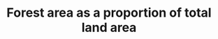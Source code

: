 ---
actual_indicator_available: Forest area as a percentage of total land area
actual_indicator_available_description: "Forest area, as defined and measured by USDA\
  \ Forest Service Forest Inventory and Analysis Program, as a proportion of total\
  \ U.S. land area as measured by U.S. Census.  Both measures are used as periodically\
  \ reported to UN FAO and published in that organization\u2019s Global Forest Resource\
  \ Assessment (FAO GFRA)"
comments_and_limitations: "Forest area measures derived from inventory activities\
  \ involve a complex mix of definitions, sampling protocols and statistical procedures.\
  \  General information on the USDA Forest Service\u2019s Forest Inventory and Analysis\
  \ program can be found at: http://www.fia.fs.fed.us/. A summary description of definitions\
  \ and sampling protocols can be found at: http://www.treesearch.fs.fed.us/pubs/20371.\
  \ The U.S. forest inventory is conducted on a continuous basis, with results compiled\
  \ periodically, notably the five year compilations published in the Resource Planning\
  \ Act Assessment (RPA, see: http://www.srs.fs.usda.gov/pubs/gtr/gtr_wo091.pdf),\
  \  which are then submitted to UN FAO. The most recent RPA numbers were compiled\
  \ for 2012 and submitted to UN FAO for their 2015 GFRA report. The next set of RPA\
  \ numbers will be compiled for 2017 and submitted to FAO for their 2020 GFRA report.\
  \ Inventory results are sometimes subject to backward revisions, resulting in minor\
  \ changes to previous period forest area estimates (for this reason, current submissions\
  \ for SDG 15.1.1 do not exactly match past submissions for Millennium Development\
  \ Goal 7.1). Total Land Area and Inland Water Bodies are reported by U.S. Census\
  \ on a ten year basis, the most recent of which was for 2010 and submitted to UN\
  \ FAO for their 2015 GFRA report.  These numbers have not changed considerably over\
  \ the last two decades (FAO GFRA reports identical total land areas for 1990, 2000,\
  \ 2005, 2010, and 2015)."
data_non_statistical: false
date_of_national_source_publication: October 2014
disaggregation_geography: Forest inventory data is available at the state and county
  level, but FAO GFRA reporting is limited to a single national estimate.
goal_meta_link: http://unstats.un.org/sdgs/files/metadata-compilation/Metadata-Goal-15.pdf
goal_meta_link_page: 2
graph: bar
graph_status_notes: Graphed
graph_title: US Forest area as a percentage of total land area
graph_type: line
graph_type_description: Bar graph
has_metadata: true
indicator: 15.1.1
indicator_definition: "The indicator is already included among the indicators for\
  \ the Millennium Development Goals (MDG) (indicator 7.1 \"Proportion of land covered\
  \ by forest\") . In order to provide a precise definition of the indicator, it is\
  \ crucial to provide a definition of \"Forest\" and \"Total Land Area\". According\
  \ to the FAO definitions, Forest is defined as \"land spanning more than 0.5 hectares\
  \ with trees higher than 5 meters and a canopy cover of more than 10 percent, or\
  \ trees able to reach these thresholds in situ. It does not include land that is\
  \ predominantly under agricultural or urban land use\". More specifically: \tForest\
  \ is determined both by the presence of trees and the absence of other predominant\
  \ land uses. The trees should be able to reach a minimum height of 5 meters. \t\
  It includes areas with young trees that have not yet reached but which are expected\
  \ to reach a canopy cover of at least 10 percent and tree height of 5 meters or\
  \ more. It also includes areas that are temporarily unstocked due to clear-cutting\
  \ as part of a forest management practice or natural disasters, and which are expected\
  \ to be regenerated within 5 years. Local conditions may, in exceptional cases,\
  \ justify that a longer time frame is used. \tIt includes forest roads, firebreaks\
  \ and other small open areas; forest in national parks, nature reserves and other\
  \ protected areas such as those of specific environmental, scientific, historical,\
  \ cultural or spiritual interest. \tIt includes windbreaks, shelterbelts and corridors\
  \ of trees with an area of more than 0.5 hectares and width of more than 20 meters.\
  \ \tIt includes abandoned shifting cultivation land with a regeneration of trees\
  \ that have, or are expected to reach, a canopy cover of at least 10 percent and\
  \ tree height of at least 5 meters. \tIt includes areas with mangroves in tidal\
  \ zones, regardless whether this area is classified as land area or not. \tIt includes\
  \ rubberwood, cork oak and Christmas tree plantations. \tIt includes areas with\
  \ bamboo and palms provided that land use, height and canopy cover criteria are\
  \ met. \tIt excludes tree stands in agricultural production systems, such as fruit\
  \ tree plantations, oil palm plantations, olive orchards and agroforestry systems\
  \ when crops are grown under tree cover. Note: Some agroforestry systems such as\
  \ the \"Taungya\" system where crops are grown only during the first years of the\
  \ forest rotation should be classified as forest. Total land area is the total surface\
  \ area of a country less the area covered by inland waters, like major rivers and\
  \ lakes."
indicator_name: Forest area as a proportion of total land area
indicator_variable: pct_forest_totland
international_and_national_references: "UN FAO Global Forest Resources Assessment\
  \ 2015: Main Report: Food and Agriculture Organization of the United Nations.  2016.\
  \ Global Forest Resources Assessment 2015 How are the world\u2019s forests changing?\
  \ Second edition. UN FAO, Rome. (http://www.fao.org/3/a-i4793e.pdf.).  U.S. Country\
  \ Report: http://www.fao.org/documents/card/en/c/4a446430-0b06-4d1e-b0ae-101d210787c4/.\
  \  USDA Forest Service, Forest Inventory sampling design and estimations procedures:\
  \ Bechtold, William A.; Patterson, Paul L.; [Editors]. 2005. The enhanced forest\
  \ inventory and analysis program - national sampling design and estimation procedures.\
  \ Gen. Tech. Rep. SRS-80. Asheville, NC: U.S. Department of Agriculture, Forest\
  \ Service, Southern Research Station. 85 p. (http://www.treesearch.fs.fed.us/pubs/20371)."
layout: indicator
periodicity: Compiled every five years, timed to coincide with submission to FAO GFRA.
permalink: /15-1-1/
published: true
reporting_status: complete
scheduled_update_by_national_source: 'Next expected agency release: 2019'
sdg_goal: 15
source_agency_staff_email: Grobertson02@fs.fed.us
source_agency_staff_name: Guy Robertson
source_agency_survey_dataset: USDA Forest Service; Research & Development; Inventory,
  Monitoring and Assessment Research
source_notes: null
source_title: null
source_url: 'Web source: http://www.srs.fs.usda.gov/pubs/gtr/gtr_wo091.pdf.   Oswalt,
  Sonja N.; Smith, W. Brad; Miles, Patrick D.; Pugh, Scott A. 2014. Forest Resources
  of the United States, 2012: a technical document supporting the Forest Service 2015
  update of the RPA Assessment. Gen. Tech. Rep. WO-91. Washington, DC: U.S. Department
  of Agriculture, Forest Service, Washington Office. 218 p.  See: Table 1a. Land area
  in the United States by major class, region, subregion, and State, 2012. '
target: By 2020, ensure the conservation, restoration and sustainable use of terrestrial
  and inland freshwater ecosystems and their services, in particular forests, wetlands,
  mountains and drylands, in line with obligations under international agreements.
target_id: '15.1'
time_period: Referenced time period represents a snapshot of conditions for the compilation
  year, which typically lags publication date by 2 years. Data collection is continuous.
title: Forest area as a proportion of total land area
un_custodial_agency: 'FAO (Partnering Agencies: UNEP)'
un_designated_tier: '1'
unit_of_measure: Percent
us_method_of_computation: "Total U.S. Forest Area, as defined and measured by USDA\
  \ Forest Service Forest Inventory and Analysis Program and reported to UN FAO, is\
  \ divided by Total U.S. Area minus Inland Water Bodies, as defined and measured\
  \ by U.S. Census and reported to UN FAO: [Total U.S. Forest Area] / [(Total U.S.\
  \ Area) \u2013 (Inland Water Bodies)]. Resulting measures are converted from acres\
  \ to hectares."
variable_description: null
variable_notes: null
---